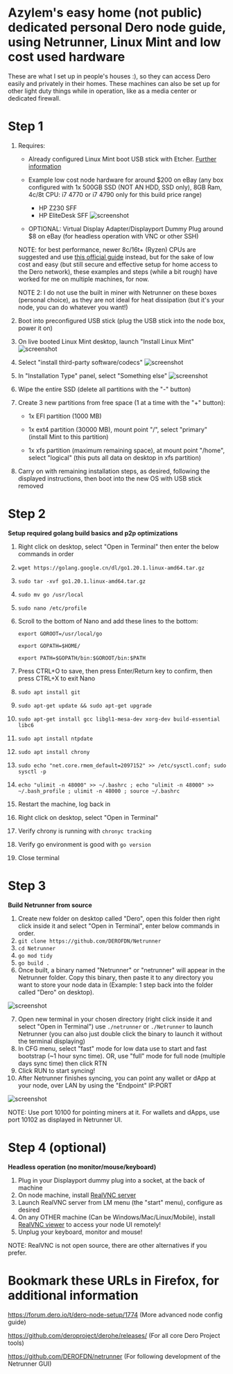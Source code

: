 # Azylem's easy home (not public) dedicated personal Dero node guide, using Netrunner, Linux Mint and low cost used hardware
These are what I set up in people's houses :), so they can access Dero easily and privately in their homes. These machines can also be set up for other light duty things while in operation, like as a media center or dedicated firewall.

# Step 1
1. Requires:

	* Already configured Linux Mint boot USB stick with Etcher.
	[Further information](https://linuxmint-installation-guide.readthedocs.io/en/latest/burn.html)

	* Example low cost node hardware for around $200 on eBay (any box configured with 1x 500GB SSD (NOT AN HDD, SSD only), 8GB Ram, 4c/8t CPU: i7 4770 or i7 4790 only for this build price range)
		* HP Z230 SFF
		* HP EliteDesk SFF
![screenshot](hpboxes.png)
	* OPTIONAL: Virtual Display Adapter/Displayport Dummy Plug around $8 on eBay (for headless operation with VNC or other SSH)

	NOTE: for best performance, newer 8c/16t+ (Ryzen) CPUs are suggested and use [this official guide](https://forum.dero.io/t/dero-node-setup/1774) instead, but for the sake of low cost and easy (but still secure and effective setup for home access to the Dero network), these examples and steps (while a bit rough) have worked for me on multiple machines, for now.

	NOTE 2: I do not use the built in miner with Netrunner on these boxes (personal choice), as they are not ideal for heat dissipation (but it's your node, you can do whatever you want!)

2. Boot into preconfigured USB stick (plug the USB stick into the node box, power it on)
3. On live booted Linux Mint desktop, launch "Install Linux Mint"
![screenshot](InstallLinuxMint.png)
4. Select "install third-party software/codecs"
![screenshot](InstallThird-party-software.png)
5. In "Installation Type" panel, select "Something else"
![screenshot](SomethingElse.png)
6. Wipe the entire SSD (delete all partitions with the "-" button)
7. Create 3 new partitions from free space (1 at a time with the "+" button):

	* 1x EFI partition (1000 MB)

	* 1x ext4 partition (30000 MB), mount point "/", select "primary" (install Mint to this partition)

	* 1x xfs partition (maximum remaining space), at mount point "/home", select "logical" (this puts all data on desktop in xfs partition)

8. Carry on with remaining installation steps, as desired, following the displayed instructions, then boot into the new OS with USB stick removed

# Step 2
**Setup required golang build basics and p2p optimizations**
1. Right click on desktop, select "Open in Terminal" then enter the below commands in order
2. `wget https://golang.google.cn/dl/go1.20.1.linux-amd64.tar.gz`
3. `sudo tar -xvf go1.20.1.linux-amd64.tar.gz`
4. `sudo mv go /usr/local`
5. `sudo nano /etc/profile`
6. Scroll to the bottom of Nano and add these lines to the bottom:

	`export GOROOT=/usr/local/go`

	`export GOPATH=$HOME/`

	`export PATH=$GOPATH/bin:$GOROOT/bin:$PATH`

7. Press CTRL+O to save, then press Enter/Return key to confirm, then press CTRL+X to exit Nano
8. `sudo apt install git`
9. `sudo apt-get update && sudo apt-get upgrade`
10. `sudo apt-get install gcc libgl1-mesa-dev xorg-dev build-essential libc6`
11. `sudo apt install ntpdate`
12. `sudo apt install chrony`
13. `sudo echo "net.core.rmem_default=2097152" >> /etc/sysctl.conf; sudo sysctl -p`
14. `echo "ulimit -n 48000" >> ~/.bashrc ; echo "ulimit -n 48000" >> ~/.bash_profile ; ulimit -n 48000 ; source ~/.bashrc`
15. Restart the machine, log back in
16. Right click on desktop, select "Open in Terminal"
17. Verify chrony is running with `chronyc tracking`
18. Verify go environment is good with `go version`
19. Close terminal

# Step 3
**Build Netrunner from source**
1. Create new folder on desktop called "Dero", open this folder then right click inside it and select "Open in Terminal", enter below commands in order.
2. `git clone https://github.com/DEROFDN/Netrunner`
3. `cd Netrunner`
4. `go mod tidy`
5. `go build .`
6. Once built, a binary named "Netrunner" or "netrunner" will appear in the Netrunner folder. Copy this binary, then paste it to any directory you want to store your node data in (Example: 1 step back into the folder called "Dero" on desktop).

![screenshot](NetrunnerIcon.png)

7. Open new terminal in your chosen directory (right click inside it and select "Open in Terminal") use `./netrunner` or `./Netrunner` to launch Netrunner (you can also just double click the binary to launch it without the terminal displaying)
8. In CFG menu, select "fast" mode for low data use to start and fast bootstrap (~1 hour sync time). OR, use "full" mode for full node (multiple days sync time) then click RTN
9. Click RUN to start syncing!
10. After Netrunner finishes syncing, you can point any wallet or dApp at  your node, over LAN by using the "Endpoint" IP:PORT

![screenshot](NetrunnerScreenshot.png)

NOTE: Use port 10100 for pointing miners at it. For wallets and dApps, use port 10102 as displayed in Netrunner UI.
# Step 4 (optional)
**Headless operation (no monitor/mouse/keyboard)**
1. Plug in your Displayport dummy plug into a socket, at the back of machine
2. On node machine, install [RealVNC server](https://www.realvnc.com/en/connect/download/vnc/)
3. Launch RealVNC server from LM menu (the "start" menu), configure as desired
4. On any OTHER machine (Can be Windows/Mac/Linux/Mobile), install [RealVNC viewer](https://www.realvnc.com/en/connect/download/viewer/) to access your node UI remotely!
5. Unplug your keyboard, monitor and mouse!

NOTE: RealVNC is not open source, there are other alternatives if you prefer.

# Bookmark these URLs in Firefox, for additional information
https://forum.dero.io/t/dero-node-setup/1774 (More advanced node config guide)

https://github.com/deroproject/derohe/releases/ (For all core Dero Project tools)

https://github.com/DEROFDN/netrunner (For following development of the Netrunner GUI)
